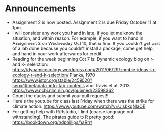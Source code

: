 # Announcements

- Assignment 2 is now posted. Assignment 2 is due Friday October 11 at 1pm.
- I will consider any work you hand in late, if you let me know the situation, and within reason. For example, if you want to hand in Assignment 2 on Wednesday Oct 16, that is fine. If you couldn't get part of a lab done because you couldn't install a package, come get help, and hand in your work afterwards for credit.
- Reading for the week beginning Oct 7 is:
Dynamic ecology blog on r- and K- selelction: https://dynamicecology.wordpress.com/2011/06/29/zombie-ideas-in-ecology-r-and-k-selection/
Pianka, 1970 https://www.jstor.org/stable/2459020?seq=1#metadata_info_tab_contents and
Travis et al. 2013 https://www.ncbi.nlm.nih.gov/pubmed/23598362
- Count the ducks and submit your pull request!!
- Here's the youtube for class last Friday when there was the strike for climate action: https://www.youtube.com/watch?v=UisbkgNlaOE
- For getting help with R/Rstudio, I find (coarse language not withstanding), The pirates guide to R pretty good: https://bookdown.org/ndphillips/YaRrr/
